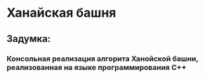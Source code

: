 # Ханайская башня

## Задумка:
### Консольная реализация алгорита Ханойской башни, реализованная на языке программирования C++
